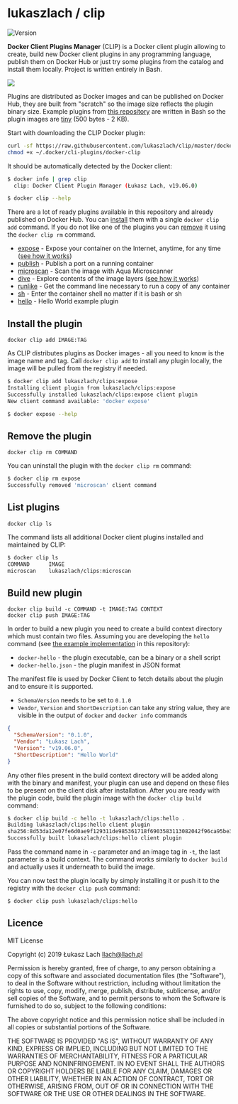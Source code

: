 # lukaszlach / clip

![Version](https://img.shields.io/badge/version-19.06.0-lightgrey.svg?style=flat)

**Docker Client Plugins Manager** (CLIP) is a Docker client plugin allowing to create, build new Docker client plugins in any programming language, publish them on Docker Hub or just try some plugins from the catalog and install them locally. Project is written entirely in Bash.

[![](https://raw.githubusercontent.com/lukaszlach/clip/master/clips/dive/record.gif)](clips/dive/)

Plugins are distributed as Docker images and can be published on Docker Hub, they are built from "scratch" so the image size reflects the plugin binary size. Example plugins from [this repository](clips/) are written in Bash so the plugin images are [tiny](https://cloud.docker.com/repository/docker/lukaszlach/clips/tags) (500 bytes - 2 KB).

Start with downloading the CLIP Docker plugin:

```bash
curl -sf https://raw.githubusercontent.com/lukaszlach/clip/master/docker-clip -o ~/.docker/cli-plugins/docker-clip
chmod +x ~/.docker/cli-plugins/docker-clip
```

It should be automatically detected by the Docker client:

```bash
$ docker info | grep clip
  clip: Docker Client Plugin Manager (Łukasz Lach, v19.06.0)

$ docker clip --help
```

There are a lot of ready plugins available in this repository and already published on Docker Hub. You can [install](#install-the-plugin) them with a single `docker clip add` command. If you do not like one of the plugins you can [remove](#remove-the-plugin) it using the `docker clip rm` command.

* [expose](clips/expose/) - Expose your container on the Internet, anytime, for any time ([see how it works](clips/expose/record.gif))
* [publish](clips/publish/) - Publish a port on a running container
* [microscan](clips/microscan/) - Scan the image with Aqua Microscanner
* [dive](clips/dive/) - Explore contents of the image layers ([see how it works](clips/dive/record.gif))
* [runlike](clips/runlike/) - Get the command line necessary to run a copy of any container
* [sh](clips/sh/) - Enter the container shell no matter if it is bash or sh
* [hello](clips/hello/) - Hello World example plugin

## Install the plugin

```
docker clip add IMAGE:TAG
```

As CLIP distributes plugins as Docker images - all you need to know is the image name and tag. Call `docker clip add` to install any plugin locally, the image will be pulled from the registry if needed.

```bash
$ docker clip add lukaszlach/clips:expose
Installing client plugin from lukaszlach/clips:expose
Successfully installed lukaszlach/clips:expose client plugin
New client command available: 'docker expose'

$ docker expose --help
```

## Remove the plugin

```
docker clip rm COMMAND
```

You can uninstall the plugin with the `docker clip rm` command:

```bash
$ docker clip rm expose
Successfully removed 'microscan' client command
```

## List plugins

```
docker clip ls
```

The command lists all additional Docker client plugins installed and maintained by CLIP:

```bash
$ docker clip ls
COMMAND      IMAGE
microscan    lukaszlach/clips:microscan
```

## Build new plugin

```
docker clip build -c COMMAND -t IMAGE:TAG CONTEXT
docker clip push IMAGE:TAG
```

In order to build a new plugin you need to create a build context directory which must contain two files. Assuming you are developing the `hello` command (see [the example implementation](clips/hello/) in this repository):

* `docker-hello` - the plugin executable, can be a binary or a shell script
* `docker-hello.json` - the plugin manifest in JSON format

The manifest file is used by Docker Client to fetch details about the plugin and to ensure it is supported.

* `SchemaVersion` needs to be set to `0.1.0`
* `Vendor`, `Version` and `ShortDescription` can take any string value, they are visible in the output of `docker` and `docker info` commands

```json
{
  "SchemaVersion": "0.1.0",
  "Vendor": "Łukasz Lach",
  "Version": "v19.06.0",
  "ShortDescription": "Hello World"
}
```

Any other files present in the build context directory will be added along with the binary and manifest, your plugin can use and depend on these files to be present on the client disk after installation. After you are ready with the plugin code, build the plugin image with the `docker clip build` command:

```bash
$ docker clip build -c hello -t lukaszlach/clips:hello .
Building lukaszlach/clips:hello client plugin
sha256:8d53da12e07fe6d0ae9f129311de985361718f6903583113082042f96ca95be3
Successfully built lukaszlach/clips:hello client plugin
```

Pass the command name in `-c` parameter and an image tag in `-t`, the last parameter is a build context. The command works similarly to `docker build` and actually uses it underneath to build the image.

You can now test the plugin locally by simply installing it or push it to the registry with the `docker clip push` command:

```bash
$ docker clip push lukaszlach/clips:hello
```

## Licence

MIT License

Copyright (c) 2019 Łukasz Lach <llach@llach.pl>

Permission is hereby granted, free of charge, to any person obtaining a copy
of this software and associated documentation files (the "Software"), to deal
in the Software without restriction, including without limitation the rights
to use, copy, modify, merge, publish, distribute, sublicense, and/or sell
copies of the Software, and to permit persons to whom the Software is
furnished to do so, subject to the following conditions:

The above copyright notice and this permission notice shall be included in all
copies or substantial portions of the Software.

THE SOFTWARE IS PROVIDED "AS IS", WITHOUT WARRANTY OF ANY KIND, EXPRESS OR
IMPLIED, INCLUDING BUT NOT LIMITED TO THE WARRANTIES OF MERCHANTABILITY,
FITNESS FOR A PARTICULAR PURPOSE AND NONINFRINGEMENT. IN NO EVENT SHALL THE
AUTHORS OR COPYRIGHT HOLDERS BE LIABLE FOR ANY CLAIM, DAMAGES OR OTHER
LIABILITY, WHETHER IN AN ACTION OF CONTRACT, TORT OR OTHERWISE, ARISING FROM,
OUT OF OR IN CONNECTION WITH THE SOFTWARE OR THE USE OR OTHER DEALINGS IN THE
SOFTWARE.
